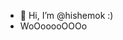 - 👋 Hi, I’m @hishemok :)
- WoOooooOOOo
<!---
hishemok/hishemok is a ✨ special ✨ repository because its `README.md` (this file) appears on your GitHub profile.
You can click the Preview link to take a look at your changes.
--->
